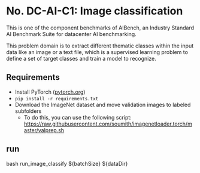 # No. DC-AI-C1: Image classification
This is one of the component benchmarks of AIBench, an Industry Standard AI Benchmark Suite for datacenter AI benchmarking.

This problem domain is to extract different thematic classes within the input data like an image or a text file, which is a supervised learning problem to define a set of target classes and train a model to recognize.

## Requirements


- Install PyTorch ([pytorch.org](http://pytorch.org))
- `pip install -r requirements.txt`
- Download the ImageNet dataset and move validation images to labeled subfolders
    - To do this, you can use the following script: https://raw.githubusercontent.com/soumith/imagenetloader.torch/master/valprep.sh

## run
bash run_image_classify ${batchSize} ${dataDir}
